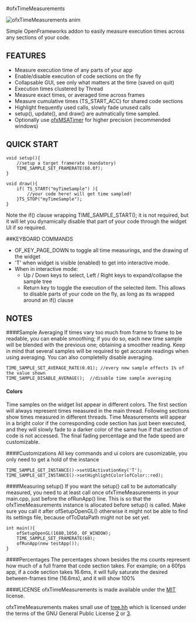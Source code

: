 #ofxTimeMeasurements

![ofxTimeMeasurements anim](https://www.dropbox.com/s/y6nsin52sugpmms/ofxTimeMeasurementsAnim.gif?dl=1)

Simple OpenFrameworks addon to easily measure execution times across any sections of your code.

## FEATURES

*	Measure execution time of any parts of your app
*	Enable/disable execution of code sections on the fly
*	Collapsable GUI, see only what matters at the time (saved on quit)
*	Execution times clustered by Thread
*	Measure exact times, or averaged time across frames
*	Measure cumulative times (TS_START_ACC) for shared code sections
*	Highlight frequently used calls, slowly fade unused calls
*	setup(), update(), and draw() are autmatically time sampled.
*	Optionally use [ofxMSATimer](https://github.com/obviousjim/ofxMSATimer) for higher precision (recommended windows)

## QUICK START

	void setup(){
		//setup a target framerate (mandatory)
		TIME_SAMPLE_SET_FRAMERATE(60.0f);
	}

	void draw(){
		if( TS_START("myTimeSample") ){
			//your code here! will get time sampled!
		}TS_STOP("myTimeSample");
	}

Note the if() clause wrapping TIME_SAMPLE_START(); it is not required, but it will let you dynamically disable that part of your code through the widget UI if so required.


##KEYBOARD COMMANDS
*	OF_KEY_PAGE_DOWN to toggle all time measurings, and the drawing of the widget
* 	'T' when widget is visible (enabled) to get into interactive mode. 
* 	When in interactive mode:
	* Up / Down keys to select, Left / Right keys to expand/collapse the sample tree
	* Return key to toggle the execution of the selected item. This allows to disable parts of your code on the fly, as long as its wrapped around an if() clause

## NOTES

####Sample Averaging
If times vary too much from frame to frame to be readable, you can enable smoothing; if you do so, each new time sample will be blended with the previous one; obtaining a smoother reading. Keep in mind that several samples will be required to get accurate readings when using averaging. You can also completelly disable averaging.

	TIME_SAMPLE_SET_AVERAGE_RATE(0.01); //every new sample effects 1% of the value shown 
	TIME_SAMPLE_DISABLE_AVERAGE();  //disable time sample averaging
	

#### Colors
Time samples on the widget list appear in different colors. The first section will always represent times measured in the main thread. Following sections show times measured in different threads. Time Measurements will appear in a bright color if the corresponding code section has just been executed, and they will slowly fade to a darker color of the same hue if that section of code is not accessed. The final fading percentage and the fade speed are customizable.


####Customizations
All key commands and ui colors are cusomizable, you only need to get a hold of the instance

	TIME_SAMPLE_GET_INSTANCE()->setUIActivationKey('T');
	TIME_SAMPLE_GET_INSTANCE()->setHighlightColor(ofColor::red);
	
	
	

####Measuring setup()
If you want the setup() call to be automatically measured, you need to at least call once ofxTimeMeasurements in your main.cpp, just before the ofRunApp() line. This is so that the ofxTimeMeasurements instance is allocated before setup() is called. Make sure you call it after ofSetupOpenGL() otherwise it might not be able to find its settings file, because ofToDataPath might not be set yet. 

	int main(){
		ofSetupOpenGL(1680,1050, OF_WINDOW);
		TIME_SAMPLE_SET_FRAMERATE(60);
		ofRunApp(new testApp());
	}

####Percentages
The percentages shown besides the ms counts represent how much of a full frame that code section takes. For example; on a 60fps app, if a code section takes 16.6ms, it will fully saturate the desired between-frames time (16.6ms), and it will show 100% 

####LICENSE
ofxTimeMeasurements is made available under the [MIT](http://opensource.org/licenses/MIT) license.

ofxTimeMeasurements makes small use of [tree.hh](http://tree.phi-sci.com) which is licensed under the terms of the GNU General Public License [2](http://www.gnu.org/licenses/old-licenses/gpl-2.0.html) or [3](http://www.gnu.org/licenses/old-licenses/gpl-3.0.html).